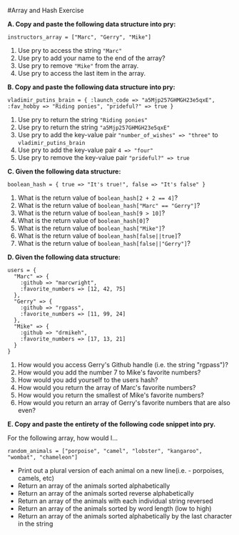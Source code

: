 #Array and Hash Exercise

**A. Copy and paste the following data structure into pry:**

`instructors_array = ["Marc", "Gerry", "Mike"]`

1. Use pry to access the string `"Marc"`
2. Use pry to add your name to the end of the array?
3. Use pry to remove `"Mike"` from the array.
4. Use pry to access the last item in the array. 

**B. Copy and paste the following data structure into pry:**

`vladimir_putins_brain = { :launch_code => "a5Mjp257GHMGH23e5qxE", :fav_hobby => "Riding ponies", "prideful?" => true }`

1. Use pry to return the string `"Riding ponies"`
2. Use pry to return the string `"a5Mjp257GHMGH23e5qxE"`
3. Use pry to add the key-value pair `"number_of_wishes" => "three"` to `vladimir_putins_brain`
4. Use pry to add the key-value pair `4 => "four"`
5. Use pry to remove the key-value pair `"prideful?" => true`

**C. Given the following data structure:**

`boolean_hash = { true => "It's true!", false => "It's false" }`

1. What is the return value of `boolean_hash[2 + 2 == 4]`?
2. What is the return value of `boolean_hash["Marc" == "Gerry"]`?
3. What is the return value of `boolean_hash[9 > 10]`?
4. What is the return value of `boolean_hash[0]`?
5. What is the return value of `boolean_hash["Mike"]`?
6. What is the return value of `boolean_hash[false||true]`?
6. What is the return value of `boolean_hash[false||"Gerry"]`?


**D. Given the following data structure:**

    users = {
      "Marc" => {
        :github => "marcwright",
        :favorite_numbers => [12, 42, 75]
      },
      "Gerry" => {
        :github => "rgpass",
        :favorite_numbers => [11, 99, 24]
      },
      "Mike" => {
        :github => "drmikeh",
        :favorite_numbers => [17, 13, 21]
      }
    }

1. How would you access Gerry's Github handle (i.e. the string "rgpass")?
2. How would you add the number 7 to Mike's favorite numbers?
3. How would you add yourself to the users hash?
4. How would you return the array of Marc's favorite numbers?
5. How would you return the smallest of Mike's favorite numbers?
6. How would you return an array of Gerry's favorite numbers that are also even?

**E. Copy and paste the entirety of the following code snippet into pry.**


For the following array, how would I...

```
random_animals = ["porpoise", "camel", "lobster", "kangaroo", "wombat", "chameleon"]
```
* Print out a plural version of each animal on a new line(i.e. - porpoises, camels, etc)
* Return an array of the animals sorted alphabetically
* Return an array of the animals sorted reverse alphabetically
* Return an array of the animals with each individual string reversed
* Return an array of the animals sorted by word length (low to high)
* Return an array of the animals sorted alphabetically by the last character in the string
